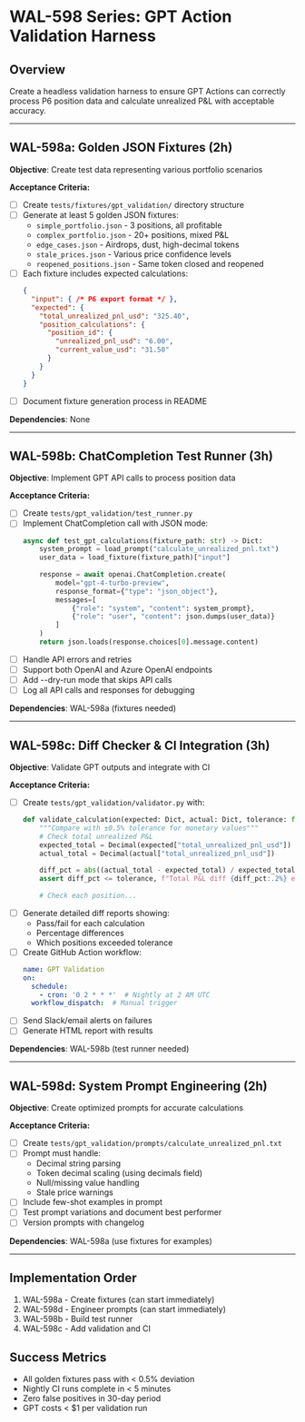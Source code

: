 # WAL-598 Series: GPT Action Validation Harness

## Overview
Create a headless validation harness to ensure GPT Actions can correctly process P6 position data and calculate unrealized P&L with acceptable accuracy.

---

## WAL-598a: Golden JSON Fixtures (2h)

**Objective**: Create test data representing various portfolio scenarios

**Acceptance Criteria:**
- [ ] Create `tests/fixtures/gpt_validation/` directory structure
- [ ] Generate at least 5 golden JSON fixtures:
  - `simple_portfolio.json` - 3 positions, all profitable
  - `complex_portfolio.json` - 20+ positions, mixed P&L
  - `edge_cases.json` - Airdrops, dust, high-decimal tokens
  - `stale_prices.json` - Various price confidence levels
  - `reopened_positions.json` - Same token closed and reopened
- [ ] Each fixture includes expected calculations:
  ```json
  {
    "input": { /* P6 export format */ },
    "expected": {
      "total_unrealized_pnl_usd": "325.40",
      "position_calculations": {
        "position_id": {
          "unrealized_pnl_usd": "6.00",
          "current_value_usd": "31.50"
        }
      }
    }
  }
  ```
- [ ] Document fixture generation process in README

**Dependencies**: None

---

## WAL-598b: ChatCompletion Test Runner (3h)

**Objective**: Implement GPT API calls to process position data

**Acceptance Criteria:**
- [ ] Create `tests/gpt_validation/test_runner.py`
- [ ] Implement ChatCompletion call with JSON mode:
  ```python
  async def test_gpt_calculations(fixture_path: str) -> Dict:
      system_prompt = load_prompt("calculate_unrealized_pnl.txt")
      user_data = load_fixture(fixture_path)["input"]
      
      response = await openai.ChatCompletion.create(
          model="gpt-4-turbo-preview",
          response_format={"type": "json_object"},
          messages=[
              {"role": "system", "content": system_prompt},
              {"role": "user", "content": json.dumps(user_data)}
          ]
      )
      return json.loads(response.choices[0].message.content)
  ```
- [ ] Handle API errors and retries
- [ ] Support both OpenAI and Azure OpenAI endpoints
- [ ] Add --dry-run mode that skips API calls
- [ ] Log all API calls and responses for debugging

**Dependencies**: WAL-598a (fixtures needed)

---

## WAL-598c: Diff Checker & CI Integration (3h)

**Objective**: Validate GPT outputs and integrate with CI

**Acceptance Criteria:**
- [ ] Create `tests/gpt_validation/validator.py` with:
  ```python
  def validate_calculation(expected: Dict, actual: Dict, tolerance: float = 0.005):
      """Compare with ±0.5% tolerance for monetary values"""
      # Check total unrealized P&L
      expected_total = Decimal(expected["total_unrealized_pnl_usd"])
      actual_total = Decimal(actual["total_unrealized_pnl_usd"])
      
      diff_pct = abs((actual_total - expected_total) / expected_total)
      assert diff_pct <= tolerance, f"Total P&L diff {diff_pct:.2%} exceeds {tolerance:.1%}"
      
      # Check each position...
  ```
- [ ] Generate detailed diff reports showing:
  - Pass/fail for each calculation
  - Percentage differences
  - Which positions exceeded tolerance
- [ ] Create GitHub Action workflow:
  ```yaml
  name: GPT Validation
  on:
    schedule:
      - cron: '0 2 * * *'  # Nightly at 2 AM UTC
    workflow_dispatch:  # Manual trigger
  ```
- [ ] Send Slack/email alerts on failures
- [ ] Generate HTML report with results

**Dependencies**: WAL-598b (test runner needed)

---

## WAL-598d: System Prompt Engineering (2h)

**Objective**: Create optimized prompts for accurate calculations

**Acceptance Criteria:**
- [ ] Create `tests/gpt_validation/prompts/calculate_unrealized_pnl.txt`
- [ ] Prompt must handle:
  - Decimal string parsing
  - Token decimal scaling (using decimals field)
  - Null/missing value handling
  - Stale price warnings
- [ ] Include few-shot examples in prompt
- [ ] Test prompt variations and document best performer
- [ ] Version prompts with changelog

**Dependencies**: WAL-598a (use fixtures for examples)

---

## Implementation Order
1. WAL-598a - Create fixtures (can start immediately)
2. WAL-598d - Engineer prompts (can start immediately) 
3. WAL-598b - Build test runner
4. WAL-598c - Add validation and CI

## Success Metrics
- All golden fixtures pass with < 0.5% deviation
- Nightly CI runs complete in < 5 minutes
- Zero false positives in 30-day period
- GPT costs < $1 per validation run 